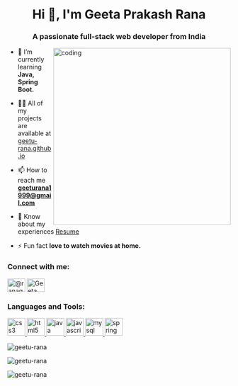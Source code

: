 
<h1 align="center">Hi 👋, I'm Geeta Prakash Rana</h1>
<h3 align="center">A passionate full-stack web developer from India</h3>

<img align="right" alt="coding" width="400" src="https://r7q6w9z6.rocketcdn.me/career/wp-content/uploads/2020/03/hello.gif">

- 🌱 I’m currently learning **Java, Spring Boot.**

- 👨‍💻 All of my projects are available at [geetu-rana.github.io](https://geetu-rana.github.io/)

- 📫 How to reach me **geeturana1999@gmail.com**

- 📄 Know about my experiences [Resume](https://drive.google.com/file/d/1ECLMyE4KiP9yKSn8NIattjaxraGq2CVa/view?usp=sharing)

- ⚡ Fun fact **love to watch movies at home.**

<h3 align="left">Connect with me:</h3>
<p align="left">
<a href="https://twitter.com/ranageetu07" target="blank"><img align="center" src="https://www.svgrepo.com/show/475689/twitter-color.svg" alt="@ranageetu07" height="30" width="40" /></a>
<a href="https://www.linkedin.com/in/geeta-prakash-rana-63261a22b/" target="blank"><img align="center" src="https://www.svgrepo.com/show/475661/linkedin-color.svg" alt="Geeta Prakash Rana" height="30" width="40" /></a>
</p>

<h3 align="left">Languages and Tools:</h3>
<p align="left"> <a href="https://www.w3schools.com/css/" target="_blank" rel="noreferrer"> <img src="https://www.svgrepo.com/show/452185/css-3.svg" alt="css3" width="40" height="40"/> </a>
  <a href="https://www.w3.org/html/" target="_blank" rel="noreferrer"> <img src="https://www.svgrepo.com/show/452228/html-5.svg" alt="html5" width="40" height="40"/> </a> 
  <a href="https://www.java.com" target="_blank" rel="noreferrer"> <img src="https://www.svgrepo.com/show/184143/java.svg" alt="java" width="40" height="40"/> </a> 
  <a href="https://developer.mozilla.org/en-US/docs/Web/JavaScript" target="_blank" rel="noreferrer"> <img src="https://www.svgrepo.com/show/349419/javascript.svg" alt="javascript" width="40" height="40"/> </a> 
  <a href="https://www.mysql.com/" target="_blank" rel="noreferrer"> <img src="https://www.svgrepo.com/show/303251/mysql-logo.svg" alt="mysql" width="40" height="40"/> </a> 
  <a href="https://spring.io/" target="_blank" rel="noreferrer"> <img src="https://www.vectorlogo.zone/logos/springio/springio-icon.svg" alt="spring" width="40" height="40"/> </a> </p>

<p><img align="center" src="https://github-readme-stats.vercel.app/api/top-langs?username=geetu-rana&show_icons=true&locale=en&layout=compact" alt="geetu-rana" /></p>

<p><img align="center" src="https://github-readme-stats.vercel.app/api?username=geetu-rana&show_icons=true&locale=en" alt="geetu-rana" /></p>

<p><img align="center" src="https://github-readme-streak-stats.herokuapp.com/?user=geetu-rana&" alt="geetu-rana" /></p>

